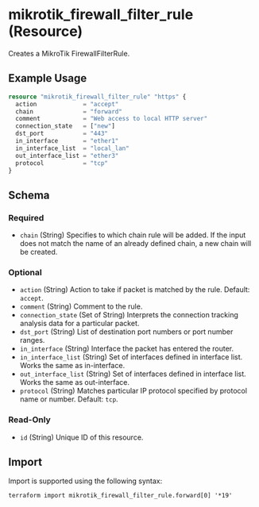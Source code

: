 # mikrotik_firewall_filter_rule (Resource)
Creates a MikroTik FirewallFilterRule.

## Example Usage
```terraform
resource "mikrotik_firewall_filter_rule" "https" {
  action             = "accept"
  chain              = "forward"
  comment            = "Web access to local HTTP server"
  connection_state   = ["new"]
  dst_port           = "443"
  in_interface       = "ether1"
  in_interface_list  = "local_lan"
  out_interface_list = "ether3"
  protocol           = "tcp"
}
```

<!-- schema generated by tfplugindocs -->
## Schema

### Required

- `chain` (String) Specifies to which chain rule will be added. If the input does not match the name of an already defined chain, a new chain will be created.

### Optional

- `action` (String) Action to take if packet is matched by the rule. Default: `accept`.
- `comment` (String) Comment to the rule.
- `connection_state` (Set of String) Interprets the connection tracking analysis data for a particular packet.
- `dst_port` (String) List of destination port numbers or port number ranges.
- `in_interface` (String) Interface the packet has entered the router.
- `in_interface_list` (String) Set of interfaces defined in interface list. Works the same as in-interface.
- `out_interface_list` (String) Set of interfaces defined in interface list. Works the same as out-interface.
- `protocol` (String) Matches particular IP protocol specified by protocol name or number. Default: `tcp`.

### Read-Only

- `id` (String) Unique ID of this resource.

## Import
Import is supported using the following syntax:
```shell
terraform import mikrotik_firewall_filter_rule.forward[0] '*19'
```
